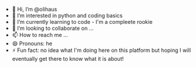 - 👋 Hi, I’m @olihaus
- 👀 I’m interested in python and coding basics
- 🌱 I’m currently learning to code - I'm a compleete rookie
- 💞️ I’m looking to collaborate on ...
- 📫 How to reach me ...
- 😄 Pronouns: he
- ⚡ Fun fact: no idea what I'm doing here on this platform but hoping I will eventually get there to know what it is about!

<!---
olihaus/olihaus is a ✨ special ✨ repository because its `README.md` (this file) appears on your GitHub profile.
You can click the Preview link to take a look at your changes.
--->
